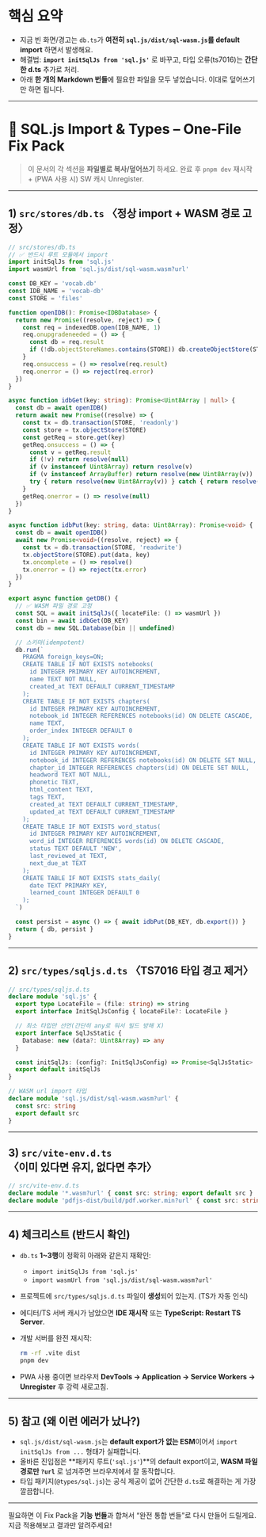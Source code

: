 # 핵심 요약

* 지금 빈 화면/경고는 `db.ts`가 **여전히 `sql.js/dist/sql-wasm.js`를 default import** 하면서 발생해요.
* 해결법: **`import initSqlJs from 'sql.js'`** 로 바꾸고, 타입 오류(ts7016)는 **간단한 d.ts** 추가로 처리.
* 아래 **한 개의 Markdown 번들**에 필요한 파일을 모두 넣었습니다. 이대로 덮어쓰기만 하면 됩니다.

---

# 🔧 SQL.js Import & Types – One-File Fix Pack

> 이 문서의 각 섹션을 **파일별로 복사/덮어쓰기** 하세요.
> 완료 후 `pnpm dev` 재시작 + (PWA 사용 시) SW 캐시 Unregister.

---

## 1) `src/stores/db.ts` 〈정상 import + WASM 경로 고정〉

```ts
// src/stores/db.ts
// ✅ 반드시 루트 모듈에서 import
import initSqlJs from 'sql.js'
import wasmUrl from 'sql.js/dist/sql-wasm.wasm?url'

const DB_KEY = 'vocab.db'
const IDB_NAME = 'vocab-db'
const STORE = 'files'

function openIDB(): Promise<IDBDatabase> {
  return new Promise((resolve, reject) => {
    const req = indexedDB.open(IDB_NAME, 1)
    req.onupgradeneeded = () => {
      const db = req.result
      if (!db.objectStoreNames.contains(STORE)) db.createObjectStore(STORE)
    }
    req.onsuccess = () => resolve(req.result)
    req.onerror = () => reject(req.error)
  })
}

async function idbGet(key: string): Promise<Uint8Array | null> {
  const db = await openIDB()
  return await new Promise((resolve) => {
    const tx = db.transaction(STORE, 'readonly')
    const store = tx.objectStore(STORE)
    const getReq = store.get(key)
    getReq.onsuccess = () => {
      const v = getReq.result
      if (!v) return resolve(null)
      if (v instanceof Uint8Array) return resolve(v)
      if (v instanceof ArrayBuffer) return resolve(new Uint8Array(v))
      try { return resolve(new Uint8Array(v)) } catch { return resolve(null) }
    }
    getReq.onerror = () => resolve(null)
  })
}

async function idbPut(key: string, data: Uint8Array): Promise<void> {
  const db = await openIDB()
  await new Promise<void>((resolve, reject) => {
    const tx = db.transaction(STORE, 'readwrite')
    tx.objectStore(STORE).put(data, key)
    tx.oncomplete = () => resolve()
    tx.onerror = () => reject(tx.error)
  })
}

export async function getDB() {
  // ✅ WASM 파일 경로 고정
  const SQL = await initSqlJs({ locateFile: () => wasmUrl })
  const bin = await idbGet(DB_KEY)
  const db = new SQL.Database(bin || undefined)

  // 스키마(idempotent)
  db.run(`
    PRAGMA foreign_keys=ON;
    CREATE TABLE IF NOT EXISTS notebooks(
      id INTEGER PRIMARY KEY AUTOINCREMENT,
      name TEXT NOT NULL,
      created_at TEXT DEFAULT CURRENT_TIMESTAMP
    );
    CREATE TABLE IF NOT EXISTS chapters(
      id INTEGER PRIMARY KEY AUTOINCREMENT,
      notebook_id INTEGER REFERENCES notebooks(id) ON DELETE CASCADE,
      name TEXT,
      order_index INTEGER DEFAULT 0
    );
    CREATE TABLE IF NOT EXISTS words(
      id INTEGER PRIMARY KEY AUTOINCREMENT,
      notebook_id INTEGER REFERENCES notebooks(id) ON DELETE SET NULL,
      chapter_id INTEGER REFERENCES chapters(id) ON DELETE SET NULL,
      headword TEXT NOT NULL,
      phonetic TEXT,
      html_content TEXT,
      tags TEXT,
      created_at TEXT DEFAULT CURRENT_TIMESTAMP,
      updated_at TEXT DEFAULT CURRENT_TIMESTAMP
    );
    CREATE TABLE IF NOT EXISTS word_status(
      id INTEGER PRIMARY KEY AUTOINCREMENT,
      word_id INTEGER REFERENCES words(id) ON DELETE CASCADE,
      status TEXT DEFAULT 'NEW',
      last_reviewed_at TEXT,
      next_due_at TEXT
    );
    CREATE TABLE IF NOT EXISTS stats_daily(
      date TEXT PRIMARY KEY,
      learned_count INTEGER DEFAULT 0
    );
  `)

  const persist = async () => { await idbPut(DB_KEY, db.export()) }
  return { db, persist }
}
```

---

## 2) `src/types/sqljs.d.ts` 〈TS7016 타입 경고 제거〉

```ts
// src/types/sqljs.d.ts
declare module 'sql.js' {
  export type LocateFile = (file: string) => string
  export interface InitSqlJsConfig { locateFile?: LocateFile }

  // 최소 타입만 선언(간단히 any로 둬서 빌드 방해 X)
  export interface SqlJsStatic {
    Database: new (data?: Uint8Array) => any
  }

  const initSqlJs: (config?: InitSqlJsConfig) => Promise<SqlJsStatic>
  export default initSqlJs
}

// WASM url import 타입
declare module 'sql.js/dist/sql-wasm.wasm?url' {
  const src: string
  export default src
}
```

---

## 3) `src/vite-env.d.ts` 〈이미 있다면 유지, 없다면 추가〉

```ts
// src/vite-env.d.ts
declare module '*.wasm?url' { const src: string; export default src }
declare module 'pdfjs-dist/build/pdf.worker.min?url' { const src: string; export default src }
```

---

## 4) 체크리스트 (반드시 확인)

* `db.ts` **1\~3행**이 정확히 아래와 같은지 재확인:

  * `import initSqlJs from 'sql.js'`
  * `import wasmUrl from 'sql.js/dist/sql-wasm.wasm?url'`
* 프로젝트에 `src/types/sqljs.d.ts` 파일이 **생성**되어 있는지. (TS가 자동 인식)
* 에디터/TS 서버 캐시가 남았으면 **IDE 재시작** 또는 **TypeScript: Restart TS Server**.
* 개발 서버를 완전 재시작:

  ```bash
  rm -rf .vite dist
  pnpm dev
  ```
* PWA 사용 중이면 브라우저 **DevTools → Application → Service Workers → Unregister** 후 강력 새로고침.

---

## 5) 참고 (왜 이런 에러가 났나?)

* `sql.js/dist/sql-wasm.js`는 **default export가 없는 ESM**이어서 `import initSqlJs from ...` 형태가 실패합니다.
* 올바른 진입점은 \*\*패키지 루트(`'sql.js'`)\*\*의 default export이고, **WASM 파일 경로만 `?url`** 로 넘겨주면 브라우저에서 잘 동작합니다.
* 타입 패키지(`@types/sql.js`)는 공식 제공이 없어 간단한 `d.ts`로 해결하는 게 가장 깔끔합니다.

---

필요하면 이 Fix Pack을 **기능 번들**과 합쳐서 “완전 통합 번들”로 다시 만들어 드릴게요. 지금 적용해보고 결과만 알려주세요!
